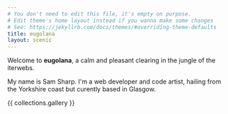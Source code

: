 ```yaml
---
# You don't need to edit this file, it's empty on purpose.
# Edit theme's home layout instead if you wanna make some changes
# See: https://jekyllrb.com/docs/themes/#overriding-theme-defaults
title: eugolana
layout: scenic
---
```


Welcome to **eugolana**, a calm and pleasant clearing in the jungle of the iterwebs.

My name is Sam Sharp. I'm a web developer and code artist, hailing from the Yorkshire coast but curently based in Glasgow.

{{ collections.gallery }}
